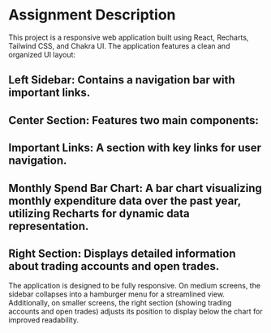 # Assignment Description
This project is a responsive web application built using React, Recharts, Tailwind CSS, and Chakra UI. The application features a clean and organized UI layout:

## Left Sidebar: Contains a navigation bar with important links.
## Center Section: Features two main components:
## Important Links: A section with key links for user navigation.
## Monthly Spend Bar Chart: A bar chart visualizing monthly expenditure data over the past year, utilizing Recharts for dynamic data representation.
## Right Section: Displays detailed information about trading accounts and open trades.
The application is designed to be fully responsive. On medium screens, the sidebar collapses into a hamburger menu for a streamlined view. Additionally, on smaller screens, the right section (showing trading accounts and open trades) adjusts its position to display below the chart for improved readability.